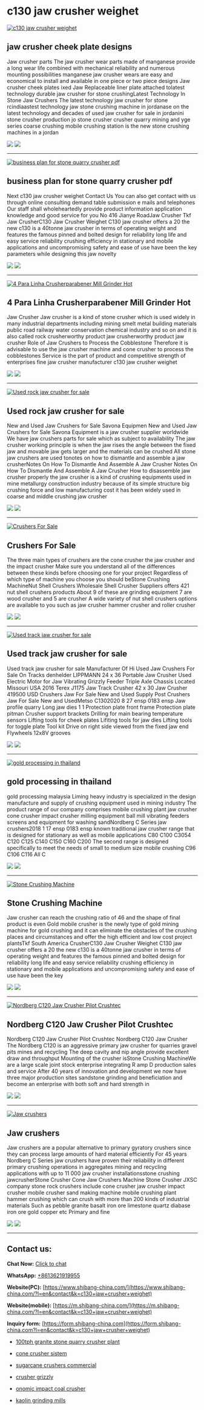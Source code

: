 # c130 jaw crusher weighet

<a href="https://swt.shibang-china.com/?l=en&img&k=c130+jaw+crusher+weighet" target="_blank">![c130 jaw crusher weighet](http://static.shibang-china.com/all-800x300/815.jpg)</a>

## jaw crusher cheek plate designs
Jaw crusher parts The jaw crusher wear parts made of manganese provide a long wear life combined with mechanical reliability and numerous mounting possibilities manganese jaw crusher wears are easy and economical to install and available in one piece or two piece designs Jaw crusher cheek plates ixed Jaw Replaceable liner plate attached tolatest technology durable jaw crusher for stone crushingLatest Technology In Stone Jaw Crushers The latest technology jaw crusher for stone rcindiaastest technology jaw stone crushing machine in jordanase on the latest technology and decades of used jaw crusher for sale in jordanini stone crusher production jo stone crusher crusher quarry mining and yge series coarse crushing mobile crushing station is the new stone crushing machines in a jordan


<a href="https://whatsapp.shibangsoft.com/WhatsApp.php" target="_blank" title="WhatsApp">![](http://static.shibang-china.com/icon/whatsapp.png)</a> <a href="https://swt.shibang-china.com/?l=en&icon&k=c130+jaw+crusher+weighet" target="_blank">![](http://static.shibang-china.com/icon/chat-en.png)</a>

---

<a href="https://swt.shibang-china.com/?l=en&img&k=c130+jaw+crusher+weighet" target="_blank">![business plan for stone quarry crusher pdf](http://static.shibang-china.com/all-800x300/468.jpg)</a>

## business plan for stone quarry crusher pdf
Next c130 jaw crusher weighet Contact Us You can also get contact with us through online consulting demand table submission e mails and telephones Our staff shall wholeheartedly provide product information application knowledge and good service for you No 416 Jianye RoadJaw Crusher Tkf Jaw CrusherC130 Jaw Crusher Weighet C130 jaw crusher offers a 20 the new c130 is a 40tonne jaw crusher in terms of operating weight and features the famous pinned and bolted design for reliability long life and easy service reliability crushing efficiency in stationary and mobile applications and uncompromising safety and ease of use have been the key parameters while designing this jaw novelty


<a href="https://whatsapp.shibangsoft.com/WhatsApp.php" target="_blank" title="WhatsApp">![](http://static.shibang-china.com/icon/whatsapp.png)</a> <a href="https://swt.shibang-china.com/?l=en&icon&k=c130+jaw+crusher+weighet" target="_blank">![](http://static.shibang-china.com/icon/chat-en.png)</a>

---

<a href="https://swt.shibang-china.com/?l=en&img&k=c130+jaw+crusher+weighet" target="_blank">![4 Para Linha Crusherparabener Mill Grinder Hot](http://static.shibang-china.com/all-800x300/1181.jpg)</a>

## 4 Para Linha Crusherparabener Mill Grinder Hot
Jaw Crusher Jaw crusher is a kind of stone crusher which is used widely in many industrial departments including mining smelt metal building materials public road railway water conservation chemical industry and so on and it is also called rock crusherworthy product jaw crusherworthy product jaw crusher Role of Jaw Crushers to Process the Cobblestone Therefore it is advisable to use the jaw crusher machine and cone crusher to process the cobblestones Service is the part of product and competitive strength of enterprises fine jaw crusher manufacturer c130 jaw crusher weighet


<a href="https://whatsapp.shibangsoft.com/WhatsApp.php" target="_blank" title="WhatsApp">![](http://static.shibang-china.com/icon/whatsapp.png)</a> <a href="https://swt.shibang-china.com/?l=en&icon&k=c130+jaw+crusher+weighet" target="_blank">![](http://static.shibang-china.com/icon/chat-en.png)</a>

---

<a href="https://swt.shibang-china.com/?l=en&img&k=c130+jaw+crusher+weighet" target="_blank">![Used rock jaw crusher for sale](http://static.shibang-china.com/all-800x300/1120.jpg)</a>

## Used rock jaw crusher for sale
New and Used Jaw Crushers for Sale Savona Equipmen New and Used Jaw Crushers for Sale Savona Equipment is a jaw crusher supplier worldwide We have jaw crushers parts for sale which as subject to availability The jaw crusher working principle is when the jaw rises the angle between the fixed jaw and movable jaw gets larger and the materials can be crushed All stone jaw crushers are used tonotes on how to dismantle and assemble a jaw crusherNotes On How To Dismantle And Assemble A Jaw Crusher Notes On How To Dismantle And Assemble A Jaw Crusher How to disassemble jaw crusher properly the jaw crusher is a kind of crushing equipments used in mine metallurgy construction industry because of its simple structure big crushing force and low manufacturing cost it has been widely used in coarse and middle crushing jaw crusher


<a href="https://whatsapp.shibangsoft.com/WhatsApp.php" target="_blank" title="WhatsApp">![](http://static.shibang-china.com/icon/whatsapp.png)</a> <a href="https://swt.shibang-china.com/?l=en&icon&k=c130+jaw+crusher+weighet" target="_blank">![](http://static.shibang-china.com/icon/chat-en.png)</a>

---

<a href="https://swt.shibang-china.com/?l=en&img&k=c130+jaw+crusher+weighet" target="_blank">![Crushers For Sale](http://static.shibang-china.com/all-800x300/1470.jpg)</a>

## Crushers For Sale
The three main types of crushers are the cone crusher the jaw crusher and the impact crusher Make sure you understand all of the differences between these kinds before choosing one for your project Regardless of which type of machine you choose you should beStone Crushing MachineNut Shell Crushers Wholesale Shell Crusher Suppliers offers 421 nut shell crushers products About 9 of these are grinding equipment 7 are wood crusher and 5 are crusher A wide variety of nut shell crushers options are available to you such as jaw crusher hammer crusher and roller crusher


<a href="https://whatsapp.shibangsoft.com/WhatsApp.php" target="_blank" title="WhatsApp">![](http://static.shibang-china.com/icon/whatsapp.png)</a> <a href="https://swt.shibang-china.com/?l=en&icon&k=c130+jaw+crusher+weighet" target="_blank">![](http://static.shibang-china.com/icon/chat-en.png)</a>

---

<a href="https://swt.shibang-china.com/?l=en&img&k=c130+jaw+crusher+weighet" target="_blank">![Used track jaw crusher for sale](http://static.shibang-china.com/all-800x300/727.jpg)</a>

## Used track jaw crusher for sale
Used track jaw crusher for sale Manufacturer Of Hi Used Jaw Crushers For Sale On Tracks denhelder LIPPMANN 24 x 36 Portable Jaw Crusher Used Electric Motor for Jaw Vibrating Grizzly Feeder Triple Axle Chassis Located Missouri USA 2016 Terex J1175 Jaw Track Crusher 42 x 30 Jaw Crusher 419500 USD Crushers Jaw For Sale New and Used Supply Post Crushers Jaw For Sale New and UsedMetso C1302020 8 27 ensp 0183 ensp Jaw profile quarry Long jaw dies 1 1 Protection plate front frame Protection plate pitman Crusher support brackets Drilling for main bearing temperature sensors Lifting tools for cheek plates Lifiting tools for jaw dies Lifting tools for toggle plate Tool kit Drive on right side viewed from the fixed jaw end Flywheels 12x8V grooves


<a href="https://whatsapp.shibangsoft.com/WhatsApp.php" target="_blank" title="WhatsApp">![](http://static.shibang-china.com/icon/whatsapp.png)</a> <a href="https://swt.shibang-china.com/?l=en&icon&k=c130+jaw+crusher+weighet" target="_blank">![](http://static.shibang-china.com/icon/chat-en.png)</a>

---

<a href="https://swt.shibang-china.com/?l=en&img&k=c130+jaw+crusher+weighet" target="_blank">![gold processing in thailand](http://static.shibang-china.com/all-800x300/53.jpg)</a>

## gold processing in thailand
gold processing malaysia Liming heavy industry is specialized in the design manufacture and supply of crushing equipment used in mining industry The product range of our company comprises mobile crushing plant jaw crusher cone crusher impact crusher milling equipment ball mill vibrating feeders screens and equipment for washing sandNordberg C Series jaw crushers2018 1 17 ensp 0183 ensp known traditional jaw crusher range that is designed for stationary as well as mobile applications C80 C100 C3054 C120 C125 C140 C150 C160 C200 The second range is designed specifically to meet the needs of small to medium size mobile crushing C96 C106 C116 All C


<a href="https://whatsapp.shibangsoft.com/WhatsApp.php" target="_blank" title="WhatsApp">![](http://static.shibang-china.com/icon/whatsapp.png)</a> <a href="https://swt.shibang-china.com/?l=en&icon&k=c130+jaw+crusher+weighet" target="_blank">![](http://static.shibang-china.com/icon/chat-en.png)</a>

---

<a href="https://swt.shibang-china.com/?l=en&img&k=c130+jaw+crusher+weighet" target="_blank">![Stone Crushing Machine](http://static.shibang-china.com/all-800x300/583.jpg)</a>

## Stone Crushing Machine
Jaw crusher can reach the crushing ratio of 46 and the shape of final product is even Gold mobile crusher is the newly type of gold mining machine for gold crushing and it can eliminate the obstacles of the crushing places and circumstances and offer the high efficient and low cost project plantsTkf South America CrusherC130 Jaw Crusher Weighet C130 jaw crusher offers a 20 the new c130 is a 40tonne jaw crusher in terms of operating weight and features the famous pinned and bolted design for reliability long life and easy service reliability crushing efficiency in stationary and mobile applications and uncompromising safety and ease of use have been the key


<a href="https://whatsapp.shibangsoft.com/WhatsApp.php" target="_blank" title="WhatsApp">![](http://static.shibang-china.com/icon/whatsapp.png)</a> <a href="https://swt.shibang-china.com/?l=en&icon&k=c130+jaw+crusher+weighet" target="_blank">![](http://static.shibang-china.com/icon/chat-en.png)</a>

---

<a href="https://swt.shibang-china.com/?l=en&img&k=c130+jaw+crusher+weighet" target="_blank">![Nordberg C120 Jaw Crusher Pilot Crushtec](http://static.shibang-china.com/all-800x300/70.jpg)</a>

## Nordberg C120 Jaw Crusher Pilot Crushtec
Nordberg C120 Jaw Crusher Pilot Crushtec Nordberg C120 Jaw Crusher The Nordberg C120 is an aggressive primary jaw crusher for quarries gravel pits mines and recycling The deep cavity and nip angle provide excellent draw and throughput Mounting of the crusher isStone Crushing MachineWe are a large scale joint stock enterprise integrating R amp D production sales and service After 40 years of innovation and development we now have three major production sites sandstone grinding and beneficiation and become an enterprise with both soft and hard strength in


<a href="https://whatsapp.shibangsoft.com/WhatsApp.php" target="_blank" title="WhatsApp">![](http://static.shibang-china.com/icon/whatsapp.png)</a> <a href="https://swt.shibang-china.com/?l=en&icon&k=c130+jaw+crusher+weighet" target="_blank">![](http://static.shibang-china.com/icon/chat-en.png)</a>

---

<a href="https://swt.shibang-china.com/?l=en&img&k=c130+jaw+crusher+weighet" target="_blank">![Jaw crushers](http://static.shibang-china.com/all-800x300/772.jpg)</a>

## Jaw crushers
Jaw crushers are a popular alternative to primary gyratory crushers since they can process large amounts of hard material efficiently For 45 years Nordberg C Series jaw crushers have proven their reliability in different primary crushing operations in aggregates mining and recycling applications with up to 11 000 jaw crusher installationsstone crushing jawcrusherStone Crusher Cone Jaw Crushers Machine Stone Crusher JXSC company stone rock crushers include cone crusher jaw crusher impact crusher mobile crusher sand making machine mobile crushing plant hammer crushing which can crush with more than 200 kinds of industrial materials Such as pebble granite basalt iron ore limestone quartz diabase iron ore gold copper etc Primary and fine


<a href="https://whatsapp.shibangsoft.com/WhatsApp.php" target="_blank" title="WhatsApp">![](http://static.shibang-china.com/icon/whatsapp.png)</a> <a href="https://swt.shibang-china.com/?l=en&icon&k=c130+jaw+crusher+weighet" target="_blank">![](http://static.shibang-china.com/icon/chat-en.png)</a>

---
## Contact us:

**Chat Now:** [Click to chat](https://swt.shibang-china.com?l=en&contact&k=c130+jaw+crusher+weighet)

**WhatsApp:**  [+8613621919955](https://whatsapp.shibangsoft.com/WhatsApp.php)

**Website(PC):** [https://www.shibang-china.com/](https://www.shibang-china.com/?l=en&contact&k=c130+jaw+crusher+weighet)

**Website(mobile):** [https://m.shibang-china.com/](https://m.shibang-china.com/?l=en&contact&k=c130+jaw+crusher+weighet)

**Inquiry form:** [https://form.shibang-china.com](https://form.shibang-china.com?l=en&contact&k=c130+jaw+crusher+weighet)

* [100tph granite stone quarry crusher plant](../170/100tph%20granite%20stone%20quarry%20crusher%20plant.md)

* [cone crusher sistem](../169/cone%20crusher%20sistem.md)

* [sugarcane crushers commercial](../161/sugarcane%20crushers%20commercial.md)

* [crusher grizzly](../170/crusher%20grizzly.md)

* [onomic impact coal crusher](../166/onomic%20impact%20coal%20crusher.md)

* [kaolin grinding mills](../164/kaolin%20grinding%20mills.md)